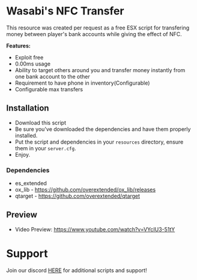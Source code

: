 # Wasabi's NFC Transfer

This resource was created per request as a free ESX script for transfering money between player's bank accounts while giving the effect of NFC.

<b>Features:</b>
- Exploit free
- 0.00ms usage
- Ability to target others around you and transfer money instantly from one bank account to the other
- Requirement to have phone in inventory(Configurable)
- Configurable max transfers


## Installation

- Download this script
- Be sure you've downloaded the dependencies and have them properly installed.
- Put the script and dependencies in your `resources` directory, ensure them in your `server.cfg`.
- Enjoy.


### Dependencies
- es_extended
- ox_lib - https://github.com/overextended/ox_lib/releases
- qtarget - https://github.com/overextended/qtarget

## Preview
- Video Preview: https://www.youtube.com/watch?v=VYcIU3-51tY


# Support
Join our discord <a href='https://discord.gg/XJFNyMy3Bv'>HERE</a> for additional scripts and support!
